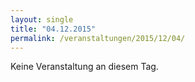 ```yaml
---
layout: single
title: "04.12.2015"
permalink: /veranstaltungen/2015/12/04/
---
```


Keine Veranstaltung an diesem Tag.
